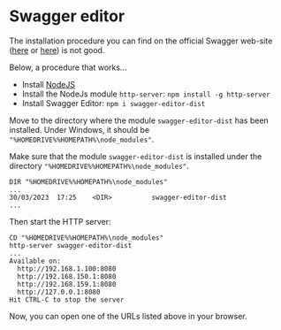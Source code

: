 # Swagger editor

The installation procedure you can find on the official Swagger web-site ([here](https://swagger.io/docs/open-source-tools/swagger-editor/) or [here](https://github.com/swagger-api/swagger-editor)) is not  good.

Below, a procedure that works...

* Install [NodeJS](https://nodejs.org/en/download)
* Install the NodeJs module `http-server`: `npm install -g http-server`
* Install Swagger Editor: `npm i swagger-editor-dist`

Move to the directory where the module `swagger-editor-dist` has been installed. Under Windows, it should be `"%HOMEDRIVE%%HOMEPATH%\node_modules"`.

Make sure that the module `swagger-editor-dist` is installed under the directory `"%HOMEDRIVE%%HOMEPATH%\node_modules"`.

```dosbatch
DIR "%HOMEDRIVE%%HOMEPATH%\node_modules"
...
30/03/2023  17:25    <DIR>          swagger-editor-dist
...
```

Then start the HTTP server:

```dosbatch
CD "%HOMEDRIVE%%HOMEPATH%\node_modules"
http-server swagger-editor-dist
...
Available on:
  http://192.168.1.100:8080
  http://192.168.150.1:8080
  http://192.168.159.1:8080
  http://127.0.0.1:8080
Hit CTRL-C to stop the server
```

Now, you can open one of the URLs listed above in your browser.

